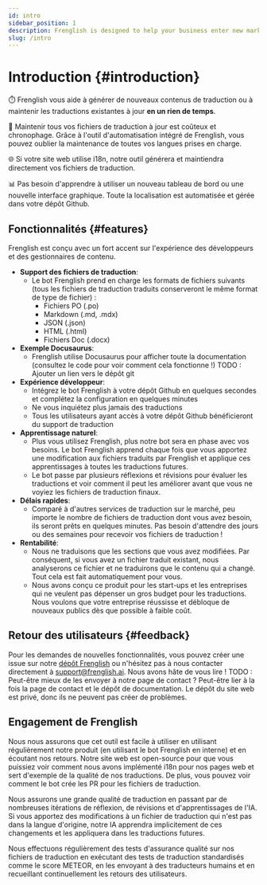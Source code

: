 ```yaml
---
id: intro
sidebar_position: 1
description: Frenglish is designed to help your business enter new markets quickly with automated translations.
slug: /intro
---
```


# Introduction {#introduction}

⏱️ Frenglish vous aide à générer de nouveaux contenus de traduction ou à maintenir les traductions existantes à jour **en un rien de temps**.

💸 Maintenir tous vos fichiers de traduction à jour est coûteux et chronophage. Grâce à l'outil d'automatisation intégré de Frenglish, vous pouvez oublier la maintenance de toutes vos langues prises en charge.

🌐 Si votre site web utilise i18n, notre outil générera et maintiendra directement vos fichiers de traduction.

📊 Pas besoin d'apprendre à utiliser un nouveau tableau de bord ou une nouvelle interface graphique. Toute la localisation est automatisée et gérée dans votre dépôt Github.

## Fonctionnalités {#features}

Frenglish est conçu avec un fort accent sur l'expérience des développeurs et des gestionnaires de contenu.

- **Support des fichiers de traduction**:
  - Le bot Frenglish prend en charge les formats de fichiers suivants (tous les fichiers de traduction traduits conserveront le même format de type de fichier) :
    - Fichiers PO (.po)
    - Markdown (.md, .mdx)
    - JSON (.json)
    - HTML (.html)
    - Fichiers Doc (.docx)
- **Exemple Docusaurus**:
  - Frenglish utilise Docusaurus pour afficher toute la documentation (consultez le code pour voir comment cela fonctionne !) TODO : Ajouter un lien vers le dépôt git
- **Expérience développeur**:
  - Intégrez le bot Frenglish à votre dépôt Github en quelques secondes et complétez la configuration en quelques minutes
  - Ne vous inquiétez plus jamais des traductions
  - Tous les utilisateurs ayant accès à votre dépôt Github bénéficieront du support de traduction
- **Apprentissage naturel**:
  - Plus vous utilisez Frenglish, plus notre bot sera en phase avec vos besoins. Le bot Frenglish apprend chaque fois que vous apportez une modification aux fichiers traduits par Frenglish et applique ces apprentissages à toutes les traductions futures.
  - Le bot passe par plusieurs réflexions et révisions pour évaluer les traductions et voir comment il peut les améliorer avant que vous ne voyiez les fichiers de traduction finaux.
- **Délais rapides**:
  - Comparé à d'autres services de traduction sur le marché, peu importe le nombre de fichiers de traduction dont vous avez besoin, ils seront prêts en quelques minutes. Pas besoin d'attendre des jours ou des semaines pour recevoir vos fichiers de traduction !
- **Rentabilité**:
  - Nous ne traduisons que les sections que vous avez modifiées. Par conséquent, si vous avez un fichier traduit existant, nous analyserons ce fichier et ne traduirons que le contenu qui a changé. Tout cela est fait automatiquement pour vous.
  - Nous avons conçu ce produit pour les start-ups et les entreprises qui ne veulent pas dépenser un gros budget pour les traductions. Nous voulons que votre entreprise réussisse et débloque de nouveaux publics dès que possible à faible coût.

## Retour des utilisateurs {#feedback}

Pour les demandes de nouvelles fonctionnalités, vous pouvez créer une issue sur notre [dépôt Frenglish](https://github.com/viv-cheung/frenglish-website-vite) ou n'hésitez pas à nous contacter directement à support@frenglish.ai. Nous avons hâte de vous lire ! TODO : Peut-être mieux de les envoyer à notre page de contact ? Peut-être lier à la fois la page de contact et le dépôt de documentation. Le dépôt du site web est privé, donc ils ne peuvent pas créer de problèmes.

## Engagement de Frenglish

Nous nous assurons que cet outil est facile à utiliser en utilisant régulièrement notre produit (en utilisant le bot Frenglish en interne) et en écoutant nos retours. Notre site web est open-source pour que vous puissiez voir comment nous avons implémenté i18n pour nos pages web et sert d'exemple de la qualité de nos traductions. De plus, vous pouvez voir comment le bot crée les PR pour les fichiers de traduction.

Nous assurons une grande qualité de traduction en passant par de nombreuses itérations de réflexion, de révisions et d'apprentissages de l'IA. Si vous apportez des modifications à un fichier de traduction qui n'est pas dans la langue d'origine, notre IA apprendra implicitement de ces changements et les appliquera dans les traductions futures.

Nous effectuons régulièrement des tests d'assurance qualité sur nos fichiers de traduction en exécutant des tests de traduction standardisés comme le score METEOR, en les envoyant à des traducteurs humains et en recueillant continuellement les retours des utilisateurs.